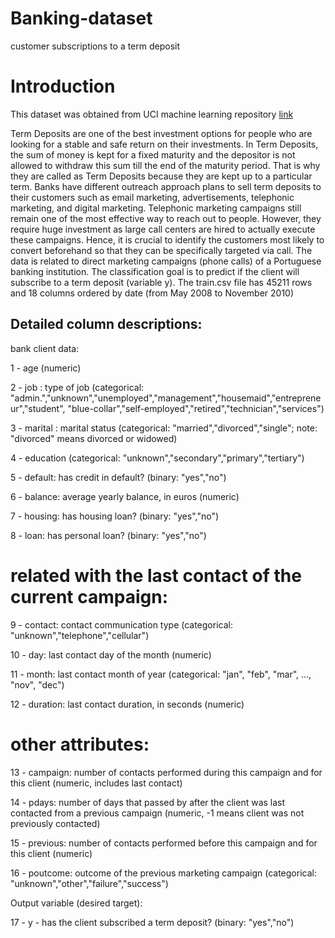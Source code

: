 
# Banking-dataset
customer subscriptions to a term deposit
# Introduction 
This dataset was obtained from UCI machine learning repository [link](https://archive.ics.uci.edu/ml/datasets/bank+marketing)

Term Deposits are one of the best investment options for people who are looking for a stable and safe return on their investments.
In Term Deposits, the sum of money is kept for a fixed maturity and the depositor is not allowed to withdraw this sum till the end of the maturity period. That is why they are called as Term Deposits because they are kept up to a particular term.
Banks have different outreach approach plans to sell term deposits to their customers  such as email marketing, advertisements, telephonic marketing, and digital marketing.
Telephonic marketing campaigns still remain one of the most effective way to reach out to people. However, they require huge investment as large call centers are hired to actually execute these campaigns. Hence, it is crucial to identify the customers most likely to convert beforehand so that they can be specifically targeted via call.
The data is related to direct marketing campaigns (phone calls) of a Portuguese banking institution. The classification goal is to predict if the client will subscribe to a term deposit (variable y).
The train.csv file has 45211 rows and 18 columns ordered by date (from May 2008 to November 2010)

## Detailed column descriptions:

bank client data:

1 - age (numeric)

2 - job : type of job (categorical: "admin.","unknown","unemployed","management","housemaid","entrepreneur","student",
"blue-collar","self-employed","retired","technician","services")

3 - marital : marital status (categorical: "married","divorced","single"; note: "divorced" means divorced or widowed)

4 - education (categorical: "unknown","secondary","primary","tertiary")

5 - default: has credit in default? (binary: "yes","no")

6 - balance: average yearly balance, in euros (numeric)

7 - housing: has housing loan? (binary: "yes","no")

8 - loan: has personal loan? (binary: "yes","no")

# related with the last contact of the current campaign:

9 - contact: contact communication type (categorical: "unknown","telephone","cellular")

10 - day: last contact day of the month (numeric)

11 - month: last contact month of year (categorical: "jan", "feb", "mar", …, "nov", "dec")

12 - duration: last contact duration, in seconds (numeric)

# other attributes:

13 - campaign: number of contacts performed during this campaign and for this client (numeric, includes last contact)

14 - pdays: number of days that passed by after the client was last contacted from a previous campaign (numeric, -1 means client was not previously contacted)

15 - previous: number of contacts performed before this campaign and for this client (numeric)

16 - poutcome: outcome of the previous marketing campaign (categorical: "unknown","other","failure","success")

Output variable (desired target):

17 - y - has the client subscribed a term deposit? (binary: "yes","no")
